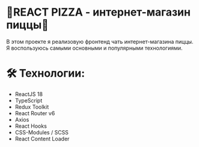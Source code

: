 <h1>🍕REACT PIZZA - интернет-магазин пиццы🍕</h1>
В этом проекте я реализовую фронтенд чать интернет-магазина пиццы.<br>
Я воспользуюсь самыми основными и популярными технологиями.
<h1>🛠 Технологии:</h1>
<ul>
<li>ReactJS 18</li>
<li>TypeScript</li>
<li>Redux Toolkit</li>
<li>React Router v6</li>
<li>Axios</li>
<li>React Hooks</li>
<li>CSS-Modules / SCSS</li>
<li>React Content Loader</li>
</ul
